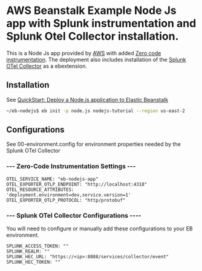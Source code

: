 # AWS Beanstalk Example Node Js app with Splunk instrumentation and Splunk Otel Collector installation.

This is a Node Js app provided by [AWS](https://docs.aws.amazon.com/elasticbeanstalk/latest/dg/nodejs-quickstart.html) with added [Zero code instrumentation](https://help.splunk.com/en/splunk-observability-cloud/manage-data/available-data-sources/supported-integrations-in-splunk-observability-cloud/apm-instrumentation/instrument-a-node.js-application/instrument-your-node.js-application). The deployment also includes installation of the [Splunk OTel Collector](https://github.com/signalfx/splunk-otel-collector) as a ebextension.  

## Installation

See [QuickStart: Deploy a Node.js application to Elastic Beanstalk](https://docs.aws.amazon.com/elasticbeanstalk/latest/dg/nodejs-quickstart.html)

```bash
~/eb-nodejs$ eb init -p node.js nodejs-tutorial --region us-east-2
```

## Configurations 
See 00-environment.config for environment properties needed by the Splunk OTel Collector 

### --- Zero-Code Instrumentation Settings ---
    OTEL_SERVICE_NAME: "eb-nodejs-app" 
    OTEL_EXPORTER_OTLP_ENDPOINT: "http://localhost:4318"
    OTEL_RESOURCE_ATTRIBUTES: 'deployment.environment=dev,service.version=1'
    OTEL_EXPORTER_OTLP_PROTOCOL: "http/protobuf"

### --- Splunk OTel Collector Configurations ---- 
You will need to configure or manually add these configurations to your EB environment.

    SPLUNK_ACCESS_TOKEN: ""
    SPLUNK_REALM: ""
    SPLUNK_HEC_URL: "https://<ip>:8088/services/collector/event"
    SPLUNK_HEC_TOKEN: ""
